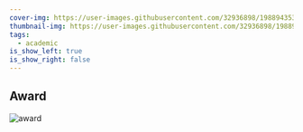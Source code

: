```yaml
---
cover-img: https://user-images.githubusercontent.com/32936898/198894353-b02e04e2-3a1a-4a30-9431-9248ad6b2784.jpg
thumbnail-img: https://user-images.githubusercontent.com/32936898/198894354-c4e8fc81-c9d9-4b20-9b32-01a8d0f9c8d2.jpg
tags:
  - academic
is_show_left: true
is_show_right: false
---
```


## Award

![award](https://user-images.githubusercontent.com/32936898/198894352-27b10d2e-49c0-4f86-9eed-d1238d41ebf5.jpg)
